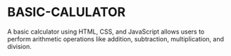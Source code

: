 # BASIC-CALULATOR
A basic calculator using HTML, CSS, and JavaScript allows users to perform arithmetic operations like addition, subtraction, multiplication, and division. 
